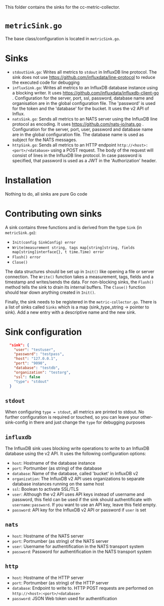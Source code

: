 This folder contains the sinks for the cc-metric-collector.

# `metricSink.go`
The base class/configuration is located in `metricSink.go`.

# Sinks
* `stdoutSink.go`: Writes all metrics to `stdout` in InfluxDB line protocol. The sink does not use https://github.com/influxdata/line-protocol to reduce the executed code for debugging
* `influxSink.go`: Writes all metrics to an InfluxDB database instance using a blocking writer. It uses https://github.com/influxdata/influxdb-client-go . Configuration for the server, port, ssl, password, database name and organisation are in the global configuration file. The 'password' is used for the token and the 'database' for the bucket. It uses the v2 API of Influx.
* `natsSink.go`: Sends all metrics to an NATS server using the InfluxDB line protocol as encoding. It uses https://github.com/nats-io/nats.go . Configuration for the server, port, user, password and database name are in the global configuration file. The database name is used as subject for the NATS messages.
* `httpSink.go`: Sends all metrics to an HTTP endpoint `http://<host>:<port>/<database>` using a POST request. The body of the request will consist of lines in the InfluxDB line protocol. In case password is specified, that password is used as a JWT in the 'Authorization' header.

# Installation
Nothing to do, all sinks are pure Go code

# Contributing own sinks
A sink contains three functions and is derived from the type `Sink` (in `metricSink.go`):
* `Init(config SinkConfig) error`
* `Write(measurement string, tags map[string]string, fields map[string]interface{}, t time.Time) error`
* `Flush() error`
* `Close()`

The data structures should be set up in `Init()` like opening a file or server connection. The `Write()` function takes a measurement, tags, fields and a timestamp and writes/sends the data. For non-blocking sinks, the `Flush()` method tells the sink to drain its internal buffers. The `Close()` function should tear down anything created in `Init()`.

Finally, the sink needs to be registered in the `metric-collector.go`. There is a list of sinks called `Sinks` which is a map (sink_type_string -> pointer to sink). Add a new entry with a descriptive name and the new sink.


# Sink configuration

```json
  "sink": {
    "user": "testuser",
    "password": "testpass",
    "host": "127.0.0.1",
    "port": "9090",
    "database": "testdb",
    "organization": "testorg",
    "ssl": false
    "type": "stdout"
  }
```

## `stdout`
When configuring `type = stdout`, all metrics are printed to stdout. No further configuration is required or touched, so you can leave your other-sink-config in there and just change the `type` for debugging purposes

## `influxdb`
The InfluxDB sink uses blocking write operations to write to an InfluxDB database using the v2 API. It uses the following configuration options:
* `host`: Hostname of the database instance
* `port`: Portnumber (as string) of the database
* `database`: Name of the database, called 'bucket' in InfluxDB v2
* `organization`: The InfluxDB v2 API uses organizations to separate database instances running on the same host
* `ssl`: Boolean to activate SSL/TLS
* `user`: Although the v2 API uses API keys instead of username and password, this field can be used if the sink should authentificate with `username:password`. If you want to use an API key, leave this field empty.
* `password`: API key for the InfluxDB v2 API or password if `user` is set

## `nats`
* `host`: Hostname of the NATS server
* `port`: Portnumber (as string) of the NATS server
* `user`: Username for authentification in the NATS transport system
* `password`: Password for authentification in the NATS transport system

## `http`
* `host`: Hostname of the HTTP server
* `port`: Portnumber (as string) of the HTTP server
* `database`: Endpoint to write to. HTTP POST requests are performed on `http://<host>:<port>/<database>`
* `password`: JSON Web token used for authentification
